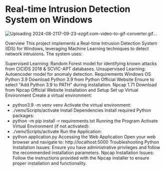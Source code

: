 # Real-time Intrusion Detection System on Windows

![Uploading 2024-08-2117-09-23-ezgif.com-video-to-gif-converter.gif…]()


Overview
This project implements a Real-time Intrusion Detection System (IDS) for Windows, leveraging Machine Learning techniques to detect network intrusions. The system uses:

Supervised Learning: Random Forest model for identifying known attacks from CICIDS 2018 & SCVIC-APT databases.
Unsupervised Learning: Autoencoder model for anomaly detection.
Requirements
Windows OS
Python 3.9
Download Python 3.9 from Python Official Website
Ensure to select "Add Python 3.9 to PATH" during installation.
Npcap 1.71
Download from Npcap Official Website
Installation and Setup
Set up Virtual Environment
Create a virtual environment:
- python3.9 -m venv venv
Activate the virtual environment:
- ./venv/Scripts/activate
Install Dependencies
Install required Python packages:
- python -m pip install -r requirements.txt
Running the Program
Activate Virtual Environment (if not activated):
- ./venv/Scripts/activate
Run the Application:
- python application.py
Accessing the Web Application
Open your web browser and navigate to: http://localhost:5000
Troubleshooting
Python Installation Issues: Ensure you have administrative privileges and follow the recommended installation parameters.
Npcap Installation Issues: Follow the instructions provided with the Npcap installer to ensure proper installation and functionality.
